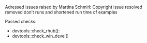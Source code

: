 Adressed issues raised by Martina Schmirl:
Copyright issue resolved
removed don't runs and shortened run time of examples

Passed checks:
- devtools::check_rhub():
- devtools::check_win_devel()
